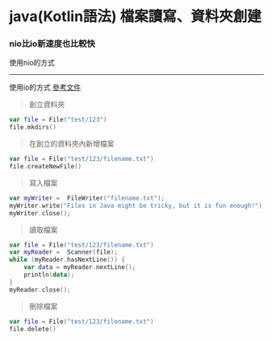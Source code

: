 # java(Kotlin語法) 檔案讀寫、資料夾創建

### nio比io新速度也比較快
使用nio的方式


---


 使用io的方式 [參考文件](https://www.w3schools.com/java/java_files_create.asp)
> 創立資料夾
  ``` kotlin
  var file = File("test/123")
  file.mkdirs()
  ```
> 在創立的資料夾內新增檔案
``` kotlin
var file = File("test/123/filename.txt")
file.createNewFile()
```
> 寫入檔案
``` kotlin
var myWriter =  FileWriter("filename.txt");
myWriter.write("Files in Java might be tricky, but it is fun enough!");
myWriter.close();
```
> 讀取檔案
``` kotlin
var file = File("test/123/filename.txt")
var myReader =  Scanner(file);
while (myReader.hasNextLine()) {
    var data = myReader.nextLine();
    println(data);
}
myReader.close();
```
> 刪除檔案

``` kotlin
var file = File("test/123/filename.txt")
file.delete()
```
   